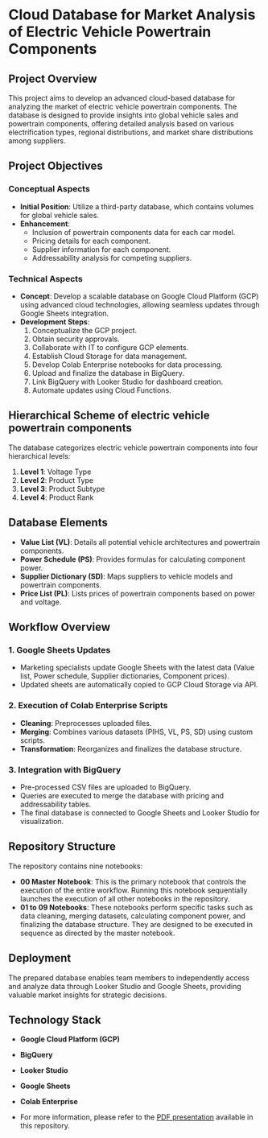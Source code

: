 # Cloud Database for Market Analysis of Electric Vehicle Powertrain Components

## Project Overview

This project aims to develop an advanced cloud-based database for analyzing the market of electric vehicle powertrain components. The database is designed to provide insights into global vehicle sales and powertrain components, offering detailed analysis based on various electrification types, regional distributions, and market share distributions among suppliers.

## Project Objectives

### Conceptual Aspects

- **Initial Position**: Utilize a third-party database, which contains volumes for global vehicle sales.
- **Enhancement**:
  - Inclusion of powertrain components data for each car model.
  - Pricing details for each component.
  - Supplier information for each component.
  - Addressability analysis for competing suppliers.

### Technical Aspects

- **Concept**: Develop a scalable database on Google Cloud Platform (GCP) using advanced cloud technologies, allowing seamless updates through Google Sheets integration.
- **Development Steps**:
  1. Conceptualize the GCP project.
  2. Obtain security approvals.
  3. Collaborate with IT to configure GCP elements.
  4. Establish Cloud Storage for data management.
  5. Develop Colab Enterprise notebooks for data processing.
  6. Upload and finalize the database in BigQuery.
  7. Link BigQuery with Looker Studio for dashboard creation.
  8. Automate updates using Cloud Functions.
  
## Hierarchical Scheme of electric vehicle powertrain components

The database categorizes electric vehicle powertrain components into four hierarchical levels:

1. **Level 1**: Voltage Type
2. **Level 2**: Product Type
3. **Level 3**: Product Subtype
4. **Level 4**: Product Rank

## Database Elements

- **Value List (VL)**: Details all potential vehicle architectures and powertrain components.
- **Power Schedule (PS)**: Provides formulas for calculating component power.
- **Supplier Dictionary (SD)**: Maps suppliers to vehicle models and powertrain components.
- **Price List (PL)**: Lists prices of powertrain components based on power and voltage.

## Workflow Overview

### 1. Google Sheets Updates
- Marketing specialists update Google Sheets with the latest data (Value list, Power schedule, Supplier dictionaries, Component prices).
- Updated sheets are automatically copied to GCP Cloud Storage via API.

### 2. Execution of Colab Enterprise Scripts
- **Cleaning**: Preprocesses uploaded files.
- **Merging**: Combines various datasets (PIHS, VL, PS, SD) using custom scripts.
- **Transformation**: Reorganizes and finalizes the database structure.

### 3. Integration with BigQuery
- Pre-processed CSV files are uploaded to BigQuery.
- Queries are executed to merge the database with pricing and addressability tables.
- The final database is connected to Google Sheets and Looker Studio for visualization.

## Repository Structure

The repository contains nine notebooks:

- **00 Master Notebook**: This is the primary notebook that controls the execution of the entire workflow. Running this notebook sequentially launches the execution of all other notebooks in the repository.
- **01 to 09 Notebooks**: These notebooks perform specific tasks such as data cleaning, merging datasets, calculating component power, and finalizing the database structure. They are designed to be executed in sequence as directed by the master notebook.

## Deployment

The prepared database enables team members to independently access and analyze data through Looker Studio and Google Sheets, providing valuable market insights for strategic decisions.

## Technology Stack

- **Google Cloud Platform (GCP)**
- **BigQuery**
- **Looker Studio**
- **Google Sheets**
- **Colab Enterprise**

- For more information, please refer to the [PDF presentation](high_overview_presentation_git.pdf) available in this repository.

